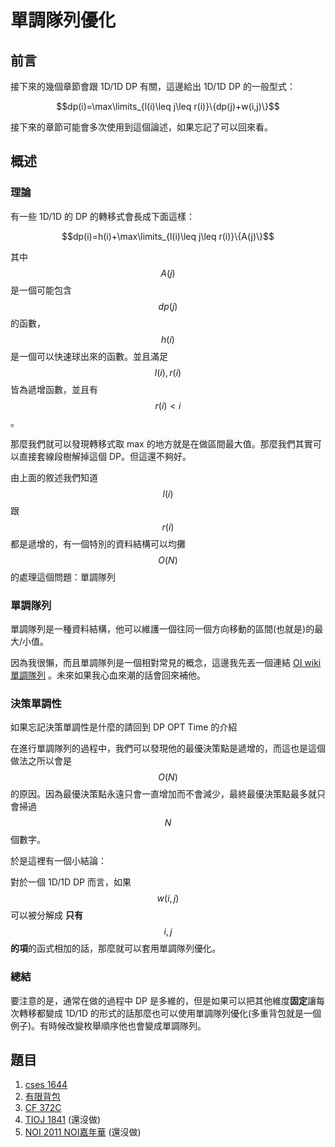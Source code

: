 # 單調隊列優化

## 前言

接下來的幾個章節會跟 1D/1D DP 有關，這邊給出 1D/1D DP 的一般型式：

$$dp(i)=\max\limits_{l(i)\leq j\leq r(i)}\{dp(j)+w(i,j)\}$$

接下來的章節可能會多次使用到這個論述，如果忘記了可以回來看。

## 概述

### 理論

有一些 1D/1D 的 DP 的轉移式會長成下面這樣：

$$dp(i)=h(i)+\max\limits_{l(i)\leq j\leq r(i)}\{A(j)\}$$

其中$$A(j)$$是一個可能包含$$dp(j)$$的函數，$$h(i)$$是一個可以快速球出來的函數。並且滿足$$l(i),r(i)$$皆為遞增函數，並且有$$r(i)<i$$。

那麼我們就可以發現轉移式取 max 的地方就是在做區間最大值。那麼我們其實可以直接套線段樹解掉這個 DP。但這還不夠好。

由上面的敘述我們知道$$l(i)$$跟$$r(i)$$都是遞增的，有一個特別的資料結構可以均攤$$O(N)$$的處理這個問題：單調隊列

### 單調隊列

單調隊列是一種資料結構，他可以維護一個往同一個方向移動的區間\(也就是\)的最大/小值。

因為我很懶，而且單調隊列是一個相對常見的概念，這邊我先丟一個連結 [OI wiki 單調隊列](https://oi-wiki.org/ds/monotonous-queue/) 。未來如果我心血來潮的話會回來補他。

### 決策單調性

如果忘記決策單調性是什麼的請回到 DP OPT Time 的介紹

在進行單調隊列的過程中，我們可以發現他的最優決策點是遞增的，而這也是這個做法之所以會是$$O(N)$$的原因。因為最優決策點永遠只會一直增加而不會減少，最終最優決策點最多就只會掃過$$N$$個數字。

於是這裡有一個小結論：

對於一個 1D/1D DP 而言，如果$$w(i,j)$$可以被分解成 **只有**$$i,j$$**的項**的函式相加的話，那麼就可以套用單調隊列優化。

### 總結

要注意的是，通常在做的過程中 DP 是多維的，但是如果可以把其他維度**固定**讓每次轉移都變成 1D/1D 的形式的話那麼也可以使用單調隊列優化\(多重背包就是一個例子\)。有時候改變枚舉順序他也會變成單調隊列。

#### 

## 題目

1. [cses 1644](https://cses.fi/problemset/task/1644)
2. [有限背包](https://tioj.ck.tp.edu.tw/problems/1407)
3. [CF 372C](https://codeforces.com/problemset/problem/372/C)
4. [TIOJ 1841](https://tioj.ck.tp.edu.tw/problems/1841/) \(還沒做\)
5. [NOI 2011 NOI嘉年華](https://www.luogu.com.cn/problem/P1973) \(還沒做\)



